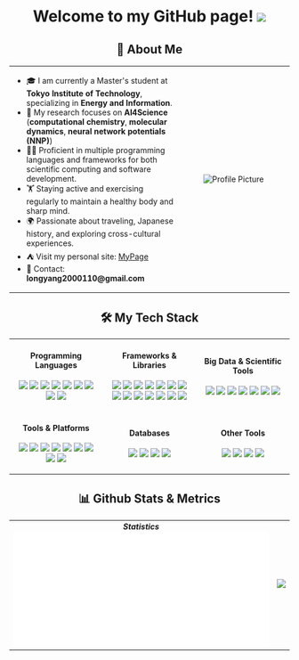 <p align="center">
  <h1 height="200px" align="center">
    Welcome to my GitHub page! 
    <img src="https://cdn.jsdelivr.net/gh/MaleWeb/picture/images/techblog/hi.gif" width="25"></br>
  </h1>
</p>

<!-- 个人介绍 -->
<div align="center">
  <h2>🎉 About Me</h2>
</div>

<table>
  <tr>
    <td width="60%">
      <ul>
        <li>🎓 I am currently a Master's student at <b>Tokyo Institute of Technology</b>, specializing in <b>Energy and Information</b>.</li>      
	<li>🔬 My research focuses on <b>AI4Science</b> (<b>computational chemistry</b>, <b>molecular dynamics</b>, <b>neural network potentials (NNP)</b>) 
        <li>👨‍💻 Proficient in multiple programming languages and frameworks for both scientific computing and software development.</li>
        <li>🏋️ Staying active and exercising regularly to maintain a healthy body and sharp mind.</li>
        <li>🌍 Passionate about traveling, Japanese history, and exploring cross-cultural experiences.</li>
        <li>⛺️ Visit my personal site: <a href="https://long-brian-yang.github.io/" target="_blank">MyPage</a></li>
        <li>📧 Contact: <b>longyang2000110@gmail.com</b></li>
      </ul>
    </td>
    <td width="40%" align="center">
      <img src="./TIT.jpg" alt="Profile Picture" width="80%">
    </td>
  </tr>
</table>

<!-- 技能展示 -->
<div align="center">
  <h2>🛠️ My Tech Stack</h2>
  <table>
    <tr>
      <td align="center" width="33%">
        <h4>Programming Languages</h4>
        <p>
          <img src="https://img.shields.io/badge/-Python-3776AB?style=flat&logo=python&logoColor=white">
          <img src="https://img.shields.io/badge/-Java-007396?style=flat&logo=java&logoColor=white">
          <img src="https://img.shields.io/badge/-Go-00ADD8?style=flat&logo=go&logoColor=white">
          <img src="https://img.shields.io/badge/-C%23-239120?style=flat&logo=c-sharp&logoColor=white">
          <img src="https://img.shields.io/badge/-JavaScript-f6da1c?style=flat&logo=javascript&logoColor=white">
          <img src="https://img.shields.io/badge/-TypeScript-3178C6?style=flat&logo=typescript&logoColor=white">
          <img src="https://img.shields.io/badge/-C-00599C?style=flat&logo=c&logoColor=white">
          <img src="https://img.shields.io/badge/-HTML5-E34F26?style=flat&logo=html5&logoColor=white">
          <img src="https://img.shields.io/badge/-CSS3-1572B6?style=flat&logo=css3&logoColor=white">
        </p>
      </td>
      <td align="center" width="33%">
        <h4>Frameworks & Libraries</h4>
        <p>
          <img src="https://img.shields.io/badge/-React-00b4ce?style=flat&logo=react&logoColor=white">
	  <img src="https://img.shields.io/badge/-Streamlit-FF4B4B?style=flat&logo=streamlit&logoColor=white">
          <img src="https://img.shields.io/badge/-Flutter-02569B?style=flat&logo=flutter&logoColor=white">
          <img src="https://img.shields.io/badge/-FastAPI-009688?style=flat&logo=fastapi&logoColor=white">
          <img src="https://img.shields.io/badge/-Django-092E20?style=flat&logo=django&logoColor=white">
          <img src="https://img.shields.io/badge/-Spring-6DB33F?style=flat&logo=spring&logoColor=white">
          <img src="https://img.shields.io/badge/-Flask-000000?style=flat&logo=flask&logoColor=white">
          <img src="https://img.shields.io/badge/-NumPy-013243?style=flat&logo=numpy&logoColor=white">
          <img src="https://img.shields.io/badge/-Pandas-150458?style=flat&logo=pandas&logoColor=white">
          <img src="https://img.shields.io/badge/-PyTorch-EE4C2C?style=flat&logo=pytorch&logoColor=white">
          <img src="https://img.shields.io/badge/-TensorFlow-FF6F00?style=flat&logo=tensorflow&logoColor=white">
          <img src="https://img.shields.io/badge/-Scikit--learn-F7931E?style=flat&logo=scikit-learn&logoColor=white">
	  <img src="https://img.shields.io/badge/-ASE-FF6600?style=flat&logoColor=white">
          <img src="https://img.shields.io/badge/-Pymatgen-0033A0?style=flat&logoColor=white">
        </p>
      </td>
      <td align="center" width="33%">
        <h4>Big Data & Scientific Tools</h4>
        <p>
          <img src="https://img.shields.io/badge/-Hadoop-66CCFF?style=flat&logo=apache-hadoop&logoColor=white">
          <img src="https://img.shields.io/badge/-Spark-E25A1C?style=flat&logo=apache-spark&logoColor=white">
          <img src="https://img.shields.io/badge/-VASP-336791?style=flat&logoColor=white">
          <img src="https://img.shields.io/badge/-VESTA-8A2BE2?style=flat&logoColor=white">
          <img src="https://img.shields.io/badge/-LAMMPS-FF5733?style=flat&logoColor=white">
          <img src="https://img.shields.io/badge/-VASPkit-336791?style=flat&logoColor=white">
          <img src="https://img.shields.io/badge/-OVITO-4CAF50?style=flat&logoColor=white">
        </p>
      </td>
    </tr>
    <tr>
      <td align="center" width="33%">
        <h4>Tools & Platforms</h4>
	<p>
	  <img src="https://img.shields.io/badge/-Git-ee462c?style=flat&logo=git&logoColor=white">
	  <img src="https://img.shields.io/badge/-Docker-218bea?style=flat&logo=docker&logoColor=white">
	  <img src="https://img.shields.io/badge/-Jupyter-F37626?style=flat&logo=jupyter&logoColor=white">
	  <img src="https://img.shields.io/badge/-GitHub-black?style=flat&logo=github&logoColor=white">
	  <img src="https://img.shields.io/badge/-Linux-FCC624?style=flat&logo=linux&logoColor=black">
	  <img src="https://img.shields.io/badge/-Tsubame%20(HPC)-3776AB?style=flat&logo=highspeed&logoColor=white">
	  <img src="https://img.shields.io/badge/-Visual%20Studio%20Code-007ACC?style=flat&logo=visual-studio-code&logoColor=white">
	  <img src="https://img.shields.io/badge/-IntelliJ%20IDEA-000000?style=flat&logo=intellij-idea&logoColor=white">
	  <img src="https://img.shields.io/badge/-PyCharm-21D789?style=flat&logo=pycharm&logoColor=white">
	</p>
      </td>
      <td align="center" width="33%">
        <h4>Databases</h4>
        <p>
          <img src="https://img.shields.io/badge/-MySQL-4479A1?style=flat&logo=mysql&logoColor=white">
          <img src="https://img.shields.io/badge/-SQLite-003B57?style=flat&logo=sqlite&logoColor=white">
          <img src="https://img.shields.io/badge/-PostgreSQL-4169E1?style=flat&logo=postgresql&logoColor=white">
          <img src="https://img.shields.io/badge/-MongoDB-47A248?style=flat&logo=mongodb&logoColor=white">
        </p>
      </td>
      <td align="center" width="33%">
        <h4>Other Tools</h4>
        <p>
          <img src="https://img.shields.io/badge/-LaTeX-008080?style=flat&logo=latex&logoColor=white">
          <img src="https://img.shields.io/badge/-Markdown-000000?style=flat&logo=markdown&logoColor=white">
          <img src="https://img.shields.io/badge/-Slack-4A154B?style=flat&logo=slack&logoColor=white">
          <img src="https://img.shields.io/badge/-Notion-000000?style=flat&logo=notion&logoColor=white">
        </p>
      </td>
    </tr>
  </table>
</div>


<!-- GitHub 动态 -->
<h2 align="center">📊 Github Stats & Metrics</h2>
<table align="center">
  <tr>
    <td align="center">
      <div><b><em>Statistics</em></b></div>
      <img align="center" src="./assets/metrics.plugin.isocalendar.svg" />
    </td>
    <td align="center">
        <img src="https://github-readme-stats.vercel.app/api?username=Long-Brian-Yang&show_icons=true&rank_icon=github&theme=default" />
    </td>
  </tr>
</table>
